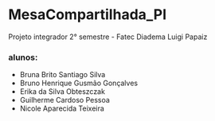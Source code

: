 # MesaCompartilhada_PI

Projeto integrador 2° semestre - Fatec Diadema Luigi Papaiz

### alunos:
- Bruna Brito Santiago Silva
- Bruno Henrique Gusmão Gonçalves
- Erika da Silva Obteszczak
- Guilherme Cardoso Pessoa
- Nicole Aparecida Teixeira
